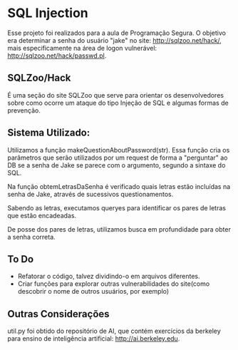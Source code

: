 # SQL Injection
Esse projeto foi realizados para a aula de Programação Segura. O objetivo era determinar a senha do usuário "jake" no site: http://sqlzoo.net/hack/, mais especificamente na área de logon vulnerável: http://sqlzoo.net/hack/passwd.pl.


## SQLZoo/Hack
É uma seção do site SQLZoo que serve para orientar os desenvolvedores sobre como ocorre um ataque do tipo Injeção de SQL e algumas formas de prevenção.

## Sistema Utilizado:
Utilizamos a função makeQuestionAboutPassword(str). Essa função cria os parâmetros que serão utilizados por um request de forma a "perguntar" ao DB se a senha de Jake se parece com o argumento, segundo a sintaxe do SQL.

Na função obtemLetrasDaSenha é verificado quais letras estão incluídas na senha de Jake, através de sucessivos questionamentos.

Sabendo as letras, executamos queryes para identificar os pares de letras que estão encadeadas.

De posse dos pares de letras, utilizamos busca em profundidade para obter a senha correta.


## To Do
- Refatorar o código, talvez dividindo-o em arquivos diferentes.
- Criar funções para explorar outras vulnerabilidades do site(como descobrir o nome de outros usuários, por exemplo)


## Outras Considerações
util.py foi obtido do repositório de AI, que contém exercícios da berkeley para ensino de inteligência artificial: http://ai.berkeley.edu.